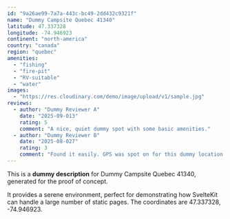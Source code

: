 ```yaml
---
id: "9a26ae99-7a7a-443c-bc49-2dd432c9321f"
name: "Dummy Campsite Quebec 41340"
latitude: 47.337328
longitude: -74.946923
continent: "north-america"
country: "canada"
region: "quebec"
amenities:
  - "fishing"
  - "fire-pit"
  - "RV-suitable"
  - "water"
images:
  - "https://res.cloudinary.com/demo/image/upload/v1/sample.jpg"
reviews:
  - author: "Dummy Reviewer A"
    date: "2025-09-013"
    rating: 5
    comment: "A nice, quiet dummy spot with some basic amenities."
  - author: "Dummy Reviewer B"
    date: "2025-08-027"
    rating: 3
    comment: "Found it easily. GPS was spot on for this dummy location."
---
```


This is a **dummy description** for Dummy Campsite Quebec 41340, generated for the proof of concept.

It provides a serene environment, perfect for demonstrating how SvelteKit can handle a large number of static pages. The coordinates are 47.337328, -74.946923.
